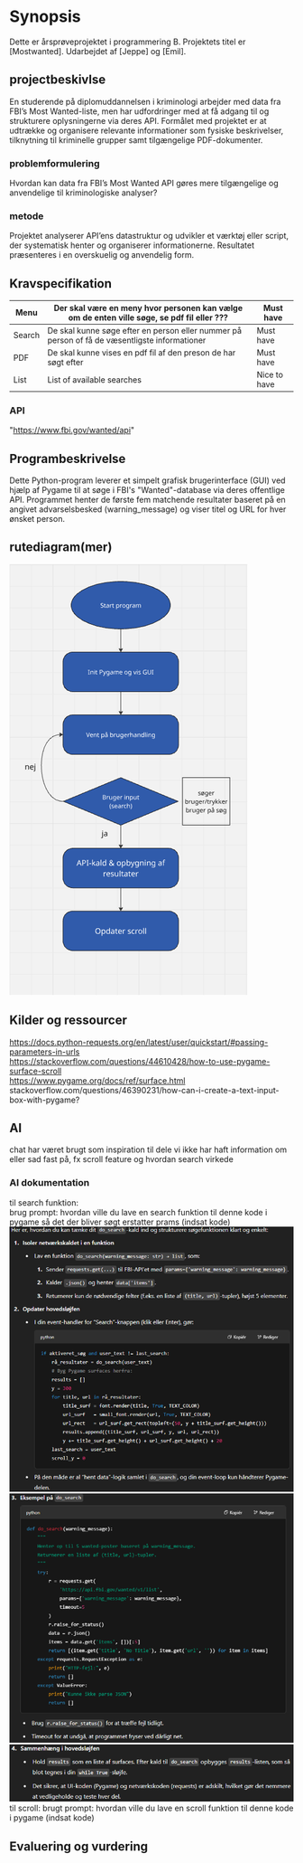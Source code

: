 # Synopsis
Dette er årsprøveprojektet i programmering B. Projektets titel er [Mostwanted]. Udarbejdet af [Jeppe] og [Emil].
## projectbeskivlse
En studerende på diplomuddannelsen i kriminologi arbejder med data fra FBI’s Most Wanted-liste, men har udfordringer med at få adgang til og strukturere oplysningerne via deres API. Formålet med projektet er at udtrække og organisere relevante informationer som fysiske beskrivelser, tilknytning til kriminelle grupper samt tilgængelige PDF-dokumenter.

### problemformulering
Hvordan kan data fra FBI’s Most Wanted API gøres mere tilgængelige og anvendelige til kriminologiske analyser?

### metode
Projektet analyserer API’ens datastruktur og udvikler et værktøj eller script, der systematisk henter og organiserer informationerne. Resultatet præsenteres i en overskuelig og anvendelig form.

## Kravspecifikation
| Menu   | Der skal være en meny hvor personen kan vælge om de enten ville søge, se pdf fil eller ???    | Must have   |
|--------|-----------------------------------------------------------------------------------------------|-------------|
| Search | De skal kunne søge efter en person eller nummer på person of få de væsentligste informationer | Must have   |
| PDF    | De skal kunne vises en pdf fil af den preson de har søgt efter                                | Must have   |
| List   | List of available searches                                                                    | Nice to have|

### API
"https://www.fbi.gov/wanted/api"

## Programbeskrivelse
Dette Python-program leverer et simpelt grafisk brugerinterface (GUI) ved hjælp af Pygame til at søge i FBI's "Wanted"-database via deres offentlige API. Programmet henter de første fem matchende resultater baseret på en angivet advarselsbesked (warning_message) og viser titel og URL for hver ønsket person.


## rutediagram(mer)
![alt text](image.png)
## Kilder og ressourcer
https://docs.python-requests.org/en/latest/user/quickstart/#passing-parameters-in-urls  
https://stackoverflow.com/questions/44610428/how-to-use-pygame-surface-scroll  
https://www.pygame.org/docs/ref/surface.html  
stackoverflow.com/questions/46390231/how-can-i-create-a-text-input-box-with-pygame?  
## AI
chat har været brugt som inspiration til dele vi ikke har haft information om eller sad fast på, fx scroll feature og hvordan search virkede
### AI dokumentation
til search funktion:  
brug prompt: hvordan ville du lave en search funktion til denne kode i pygame så det der bliver søgt erstatter prams (indsat kode)   
![alt text](image-1.png)
![alt text](image-2.png)
![alt text](image-3.png)  
til scroll:
brugt prompt: hvordan ville du lave en scroll funktion til denne kode i pygame (indsat kode)
## Evaluering og vurdering